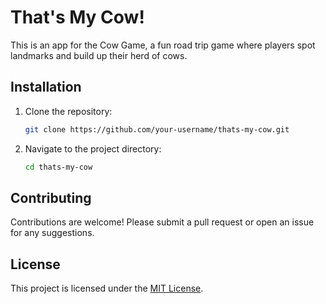 # That's My Cow!

This is an app for the Cow Game, a fun road trip game where players spot landmarks and build up their herd of cows.

## Installation

1. Clone the repository:
   ```bash
   git clone https://github.com/your-username/thats-my-cow.git
   ```
2. Navigate to the project directory:
   ```bash
   cd thats-my-cow
   ```

## Contributing

Contributions are welcome! Please submit a pull request or open an issue for any suggestions.

## License

This project is licensed under the [MIT License](LICENSE).
